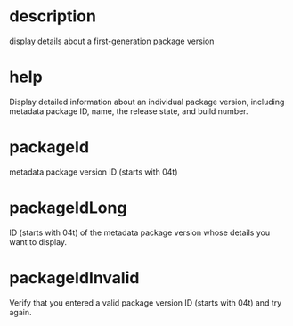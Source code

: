 # description

display details about a first-generation package version

# help

Display detailed information about an individual package version, including metadata package ID, name, the release state, and build number.

# packageId

metadata package version ID (starts with 04t)

# packageIdLong

ID (starts with 04t) of the metadata package version whose details you want to display.

# packageIdInvalid

Verify that you entered a valid package version ID (starts with 04t) and try again.

